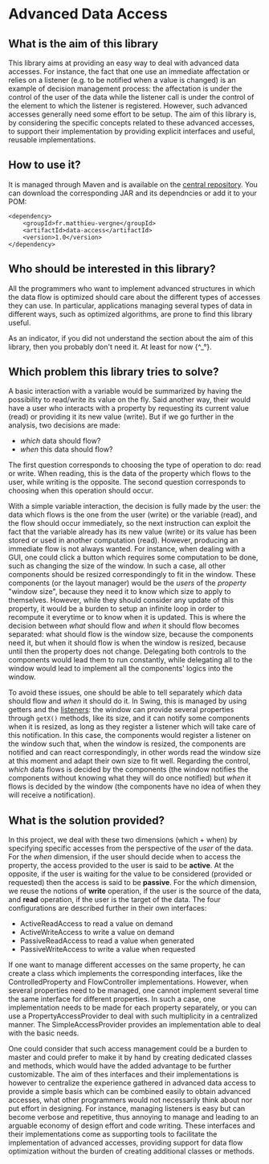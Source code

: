 # Advanced Data Access

## What is the aim of this library

This library aims at providing an easy way to deal with advanced data accesses. For instance, the fact that one use an immediate affectation or relies on a listener (e.g. to be notified when a value is changed) is an example of decision management process: the affectation is under the control of the user of the data while the listener call is under the control of the element to which the listener is registered. However, such advanced accesses generally need some effort to be setup. The aim of this library is, by considering the specific concepts related to these advanced accesses, to support their implementation by providing explicit interfaces and useful, reusable implementations.

## How to use it?

It is managed through Maven and is available on the [central repository](http://search.maven.org/). You can download the corresponding JAR and its dependncies or add it to your POM:
```
<dependency>
	<groupId>fr.matthieu-vergne</groupId>
	<artifactId>data-access</artifactId>
	<version>1.0</version>
</dependency>
```

## Who should be interested in this library?

All the programmers who want to implement advanced structures in which the data flow is optimized should care about the different types of accesses they can use. In particular, applications managing several types of data in different ways, such as optimized algorithms, are prone to find this library useful.

As an indicator, if you did not understand the section about the aim of this library, then you probably don't need it. At least for now {^_°}.

## Which problem this library tries to solve?

A basic interaction with a variable would be summarized by having the possibility to read/write its value on the fly. Said another way, their would have a user who interacts with a property by requesting its current value (read) or providing it its new value (write). But if we go further in the analysis, two decisions are made:

- *which* data should flow?
- *when* this data should flow?

The first question corresponds to choosing the type of operation to do: read or write. When reading, this is the data of the property which flows to the user, while writing is the opposite. The second question corresponds to choosing when this operation should occur.

With a simple variable interaction, the decision is fully made by the user: the data which flows is the one from the user (write) or the variable (read), and the flow should occur immediately, so the next instruction can exploit the fact that the variable already has its new value (write) or its value has been stored or used in another computation (read). However, producing an immediate flow is not always wanted. For instance, when dealing with a GUI, one could click a button which requires some computation to be done, such as changing the size of the window. In such a case, all other components should be resized correspondingly to fit in the window. These components (or the layout manager) would be the *users* of the *property* "window size", because they need it to know which size to apply to themselves. However, while they should consider any update of this property, it would be a burden to setup an infinite loop in order to recompute it everytime or to know when it is updated. This is where the decision between *what* should flow and *when* it should flow becomes separated: what should flow is the window size, because the components need it, but when it should flow is when the window is resized, because until then the property does not change. Delegating both controls to the components would lead them to run constantly, while delegating all to the window would lead to implement all the components' logics into the window.

To avoid these issues, one should be able to tell separately *which* data should flow and *when* it should do it. In Swing, this is managed by using getters and the [listeners](http://en.wikipedia.org/wiki/Observer_pattern): the window can provide several properties through `getX()` methods, like its size, and it can notify some components when it is resized, as long as they register a listener which will take care of this notification. In this case, the components would register a listener on the window such that, when the window is resized, the components are notified and can react correspondingly, in other words read the window size at this moment and adapt their own size to fit well. Regarding the control, *which* data flows is decided by the components (the window notifies the components without knowing what they will do once notified) but *when* it flows is decided by the window (the components have no idea of when they will receive a notification).

## What is the solution provided?

In this project, we deal with these two dimensions (which + when) by specifying specific accesses from the perspective of the *user* of the data. For the *when* dimension, if the user should decide when to access the property, the access provided to the user is said to be **active**. At the opposite, if the user is waiting for the value to be considered (provided or requested) then the access is said to be **passive**. For the *which* dimension, we reuse the notions of **write** operation, if the user is the source of the data, and **read** operation, if the user is the target of the data. The four configurations are described further in their own interfaces:

- ActiveReadAccess to read a value on demand
- ActiveWriteAccess to write a value on demand
- PassiveReadAccess to read a value when generated
- PassiveWriteAccess to write a value when requested

If one want to manage different accesses on the same property, he can create a class which implements the corresponding interfaces, like the ControlledProperty and FlowController implementations. However, when several properties need to be managed, one cannot implement several time the same interface for different properties. In such a case, one implementation needs to be made for each property separately, or you can use a PropertyAccessProvider to deal with such multiplicity in a centralized manner. The SimpleAccessProvider provides an implementation able to deal with the basic needs.

One could consider that such access management could be a burden to master and could prefer to make it by hand by creating dedicated classes and methods, which would have the added advantage to be further customizable. The aim of thes interfaces and their implementations is however to centralize the experience gathered in advanced data access to provide a simple basis which can be combined easily to obtain advanced accesses, what other programmers would not necessarily think about nor put effort in designing. For instance, managing listeners is easy but can become verbose and repetitive, thus annoying to manage and leading to an arguable economy of design effort and code writing. These interfaces and their implementations come as supporting tools to facilitate the implementation of advanced accesses, providing support for data flow optimization without the burden of creating additional classes or methods.